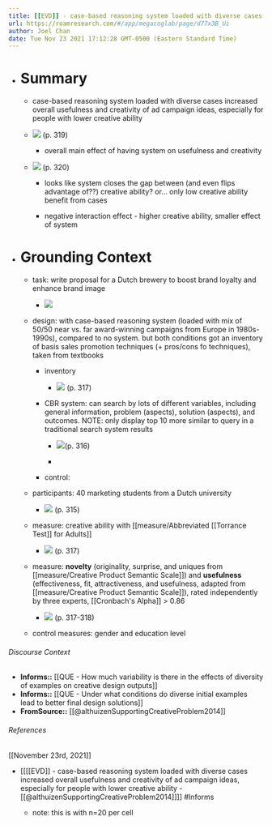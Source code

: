 ```yaml
---
title: [[EVD]] - case-based reasoning system loaded with diverse cases increased overall usefulness and creativity of ad campaign ideas, especially for people with lower creative ability - [[@althuizenSupportingCreativeProblem2014]]
url: https://roamresearch.com/#/app/megacoglab/page/d77x3B_Ui
author: Joel Chan
date: Tue Nov 23 2021 17:12:28 GMT-0500 (Eastern Standard Time)
---
```


- # Summary

    - case-based reasoning system loaded with diverse cases increased overall usefulness and creativity of ad campaign ideas, especially for people with lower creative ability

    - ![](https://firebasestorage.googleapis.com/v0/b/firescript-577a2.appspot.com/o/imgs%2Fapp%2Fmegacoglab%2FO1WAWwt3Np.png?alt=media&token=29a1c47e-2177-49a2-904f-5591f614d2c8) (p. 319)

        - overall main effect of having system on usefulness and creativity

    - ![](https://firebasestorage.googleapis.com/v0/b/firescript-577a2.appspot.com/o/imgs%2Fapp%2Fmegacoglab%2FsbxbQ3VW1j.png?alt=media&token=96ea1848-afab-49b4-9b46-5d7f26555a6e) (p. 320)

        - looks like system closes the gap between (and even flips advantage of??) creative ability? or... only low creative ability benefit from cases

        - negative interaction effect - higher creative ability, smaller effect of system
- # Grounding Context

    - task: write proposal for a Dutch brewery to boost brand loyalty and enhance brand image

        - ![](https://firebasestorage.googleapis.com/v0/b/firescript-577a2.appspot.com/o/imgs%2Fapp%2Fmegacoglab%2FuWPf2KKoGC.png?alt=media&token=61efbc0e-a30b-47ca-8054-4464469a7630)

    - design: with case-based reasoning system (loaded with mix of 50/50 near vs. far award-winning campaigns from Europe in 1980s-1990s), compared to no system. but both conditions got an inventory of basis sales promotion techniques (+ pros/cons fo techniques), taken from textbooks

        - inventory

            - ![](https://firebasestorage.googleapis.com/v0/b/firescript-577a2.appspot.com/o/imgs%2Fapp%2Fmegacoglab%2FTmADtdT2fv.png?alt=media&token=b22a67fa-da35-49aa-bc22-0d4b3c09517b) (p. 317)

        - CBR system: can search by lots of different variables, including general information, problem (aspects), solution (aspects), and outcomes. NOTE: only display top 10 more similar to query in a traditional search system results

            - ![](https://firebasestorage.googleapis.com/v0/b/firescript-577a2.appspot.com/o/imgs%2Fapp%2Fmegacoglab%2FOW_e_PkRP1.png?alt=media&token=68e16502-2325-4bd0-97c0-78889205e512)(p. 316)

            - 

        - control:

    - participants: 40 marketing students from a Dutch university

        - ![](https://firebasestorage.googleapis.com/v0/b/firescript-577a2.appspot.com/o/imgs%2Fapp%2Fmegacoglab%2F14Vw7WPCn5.png?alt=media&token=a641abec-152d-430b-84fb-760163631775) (p. 315)

    - measure: creative ability with [[measure/Abbreviated [[Torrance Test]] for Adults]]

        - ![](https://firebasestorage.googleapis.com/v0/b/firescript-577a2.appspot.com/o/imgs%2Fapp%2Fmegacoglab%2FSMRMu2lao3.png?alt=media&token=231254da-8973-4b09-b5b1-5074039d2c43) (p. 317)

    - measure: **novelty** (originality, surprise, and uniques from [[measure/Creative Product Semantic Scale]]) and **usefulness** (effectiveness, fit, attractiveness, and usefulness, adapted from [[measure/Creative Product Semantic Scale]]), rated independently by three experts, [[Cronbach's Alpha]] > 0.86

        - ![](https://firebasestorage.googleapis.com/v0/b/firescript-577a2.appspot.com/o/imgs%2Fapp%2Fmegacoglab%2FTsJ4ndrPmD.png?alt=media&token=d9872efd-95f2-42ce-a8aa-f23132745945) (p. 317-318)

    - control measures: gender and education level

###### Discourse Context

- **Informs::** [[QUE - How much variability is there in the effects of diversity of examples on creative design outputs]]
- **Informs::** [[QUE - Under what conditions do diverse initial examples lead to better final design solutions]]
- **FromSource::** [[@althuizenSupportingCreativeProblem2014]]

###### References

[[November 23rd, 2021]]

- [[[[EVD]] - case-based reasoning system loaded with diverse cases increased overall usefulness and creativity of ad campaign ideas, especially for people with lower creative ability - [[@althuizenSupportingCreativeProblem2014]]]] #Informs

    - note: this is with n=20 per cell
